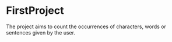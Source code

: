 # FirstProject
The project aims to count the occurrences of characters, words or sentences given by the user.
